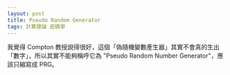 ```yaml
---
layout: post
title: Pseudo Random Generator
tags: 計算理論 密碼學
---
```


我覺得 Compton 教授說得很好，這個「偽隨機變數產生器」其實不會真的生出「數字」，所以其實不能夠稱呼它為 "Pseudo Random Number Generator"，應該只縮寫成 PRG。

